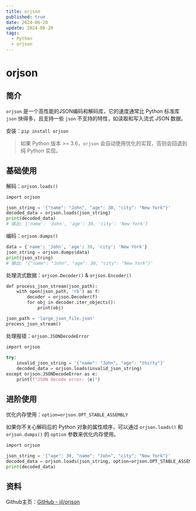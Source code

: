 ```yaml
---
title: orjson
published: true
date: 2024-06-20
update: 2024-06-20
tags:
  - Python
  - orjson
---
```


# orjson

## 简介

`orjson` 是一个高性能的JSON编码和解码库，它的速度通常比 Python 标准库 `json` 快得多，且支持一些 `json` 不支持的特性，如读取和写入流式 JSON 数据。

安装：`pip install orjson`

> 如果 Python 版本 >= 3.6，`orjson` 会自动使用优化的实现，否则会回退到纯 Python 实现。

## 基础使用

解码：`orjson.loads()`

```python
import orjson

json_string = '{"name": "John", "age": 30, "city": "New York"}'  
decoded_data = orjson.loads(json_string)  
print(decoded_data)
# 输出: {'name': 'John', 'age': 30, 'city': 'New York'}
```

编码：`orjson.dumps()`

```python
data = {'name': 'John', 'age': 30, 'city': 'New York'}  
json_string = orjson.dumps(data)  
print(json_string)
# 输出: '{"name": "John", "age": 30, "city": "New York"}'
```

处理流式数据：`orjson.Decoder()` & `orjson.Encoder()`

```python
def process_json_stream(json_path):  
    with open(json_path, 'rb') as f:  
        decoder = orjson.Decoder(f)  
        for obj in decoder.iter_objects():  
            print(obj)  

json_path = 'large_json_file.json'
process_json_stream()
```

处理报错：`orjson.JSONDecodeError`

```python
import orjson  
  
try:  
    invalid_json_string = '{"name": "John", "age": "thirty"}'  
    decoded_data = orjson.loads(invalid_json_string)  
except orjson.JSONDecodeError as e:  
    print(f"JSON decode error: {e}")
```

## 进阶使用

优化内存使用：`option=orjson.OPT_STABLE_ASSEMBLY`

如果你不关心解码后的 Python 对象的属性顺序，可以通过 `orjson.loads()` 和 `orjson.dumps()` 的 `option` 参数来优化内存使用。

```python
import orjson  
  
json_string = '{"age": 30, "name": "John", "city": "New York"}'  
decoded_data = orjson.loads(json_string, option=orjson.OPT_STABLE_ASSEMBLY)  
print(decoded_data)
```

## 资料

Github主页：[GitHub - ijl/orjson](https://github.com/ijl/orjson)